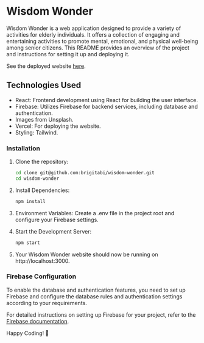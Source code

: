 # Wisdom Wonder

Wisdom Wonder is a web application designed to provide a variety of activities for elderly individuals. It offers a collection of engaging and entertaining activities to promote mental, emotional, and physical well-being among senior citizens. This README provides an overview of the project and instructions for setting it up and deploying it.

See the deployed website [here](https://wisdom-wonder.vercel.app/).

## Technologies Used 
- React: Frontend development using React for building the user interface.
- Firebase: Utilizes Firebase for backend services, including database and authentication.
- Images from Unsplash. 
- Vercel: For deploying the website.
- Styling: Tailwind.

### Installation 

1. Clone the repository: 
    ```bash
    cd clone git@github.com:brigitabi/wisdom-wonder.git
    cd wisdom-wonder

2. Install Dependencies: 
    ```bash
    npm install

3. Environment Variables:
Create a .env file in the project root and configure your Firebase settings.

4. Start the Development Server: 
    ```bash
    npm start

5. Your Wisdom Wonder website should now be running on http://localhost:3000.

### Firebase Configuration

To enable the database and authentication features, you need to set up Firebase and configure the database rules and authentication settings according to your requirements.

For detailed instructions on setting up Firebase for your project, refer to the [Firebase documentation](https://firebase.google.com/docs/web/setup).

Happy Coding! 🚀
